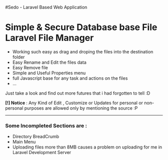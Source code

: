 #Sedo - Laravel Based Web Application
<h1>Simple & Secure Database base File Laravel File Manager</h1>
<ul>
    <li>Working such easy as drag and droping the files into the destination folder</li>
    <li>Easy Rename and Edit the files data</li>
    <li>Easy Remove file</li>
    <li>Simple and Useful Properties menu</li>
    <li>full Javascript base for any task and actions on the files</li>
    <li>...</li>
</ul>
<p>Just take a look and find out more futures that i had forgotten to tell :D</p>
<p><b>[!] Notice </b>: Any Kind of Edit , Customize or Updates for personal or non-personal purposes are allowed only by mentioning the source :P</p>
<hr>
<h3>Some Incompleted Sections are :</h3>
<ul>
    <li>Directory BreadCrumb</li>
    <li>Main Menu</li>
    <li>Uploading files more than 8MB causes a problem on uploading for me in Laravel Development Server</li>
